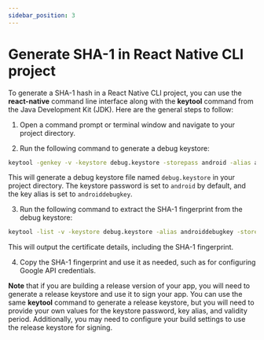 ```yaml
---
sidebar_position: 3
---
```


# Generate SHA-1 in React Native CLI project

To generate a SHA-1 hash in a React Native CLI project, you can use the **react-native** command line interface along with the **keytool** command from the Java Development Kit (JDK). Here are the general steps to follow:

1. Open a command prompt or terminal window and navigate to your project directory.

2. Run the following command to generate a debug keystore:

```bash
keytool -genkey -v -keystore debug.keystore -storepass android -alias androiddebugkey -keypass android -keyalg RSA -keysize 2048 -validity 10000
```

This will generate a debug keystore file named `debug.keystore` in your project directory. The keystore password is set to `android` by default, and the key alias is set to `androiddebugkey`.

3. Run the following command to extract the SHA-1 fingerprint from the debug keystore:

```bash
keytool -list -v -keystore debug.keystore -alias androiddebugkey -storepass android -keypass android
```

This will output the certificate details, including the SHA-1 fingerprint.

4. Copy the SHA-1 fingerprint and use it as needed, such as for configuring Google API credentials.

**Note** that if you are building a release version of your app, you will need to generate a release keystore and use it to sign your app. You can use the same **keytool** command to generate a release keystore, but you will need to provide your own values for the keystore password, key alias, and validity period. Additionally, you may need to configure your build settings to use the release keystore for signing.
